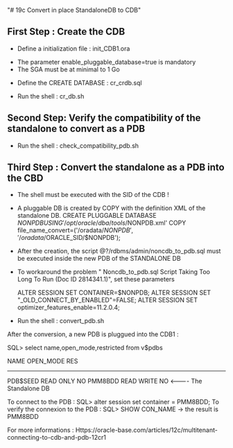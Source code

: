 "# 19c Convert in place  StandaloneDB to CDB" 

First Step : Create the CDB 
-----------------------------

- Define a initialization file :  init_CDB1.ora
+   The parameter enable_pluggable_database=true is mandatory
+   The SGA must be at minimal to 1 Go

- Define the CREATE DATABASE :  cr_crdb.sql

- Run the shell : cr_db.sh

Second Step: Verify the compatibility of the standalone to convert as a PDB
------------------------------------------------------------------------------

- Run the shell : check_compatibility_pdb.sh

Third Step : Convert the standalone as a PDB into the CBD
---------------------------------------------------------
+ The shell must be executed with the SID of the CDB !
+ A pluggable DB is created by COPY with the definition XML of the standalone DB.
  CREATE PLUGGABLE DATABASE $NONPDB  USING '/opt/oracle/dba/tools/$NONPDB.xml'
COPY file_name_convert=('/oradata/$NONPDB','/oradata/$ORACLE_SID/$NONPDB');
+ After the creation, the script @?/rdbms/admin/noncdb_to_pdb.sql must be executed inside the  new PDB of the STANDALONE DB 
+ To workaround the problem "	Noncdb_to_pdb.sql Script Taking Too Long To Run (Doc ID 2814341.1)", set these parameters

  ALTER SESSION SET CONTAINER=$NONPDB;
  ALTER SESSION SET "_OLD_CONNECT_BY_ENABLED"=FALSE;
  ALTER SESSION SET optimizer_features_enable=11.2.0.4;

- Run the shell : convert_pdb.sh

After the conversion, a new PDB is pluggued into the CDB1 :

SQL> select name,open_mode,restricted from v$pdbs

NAME                       OPEN_MODE  RES
-------------------------- ---------- ---
PDB$SEED                   READ ONLY  NO
PMM8BDD                    READ WRITE NO <---- The Standalone DB 

To connect to the PDB :  SQL> alter session set container = PMM8BDD;
To verify the connexion to the PDB : SQL> SHOW CON_NAME  -> the result is PMM8BDD


For more informations : Https://oracle-base.com/articles/12c/multitenant-connecting-to-cdb-and-pdb-12cr1

